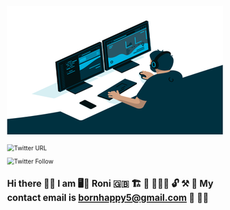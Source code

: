 
## <img src="https://raw.githubusercontent.com/roni5/profile-images/main/code.gif" width="650px" height="300">  

![Twitter URL](https://img.shields.io/twitter/url?style=social&url=Roni_McGuinness)

![Twitter Follow](https://img.shields.io/twitter/followRoni_McGuinness/?style=social)
## Hi there 🖐🏽 I am  🖥️🤳  **Roni**  🇬🇧   🏗    🧱    🧑🏽‍💻   🔓  ⚒️   🚀   My contact email is  **bornhappy5@gmail.com**   🎯  👍🏽  

<!--
**roni5/roni5** is a ✨ _special_ ✨ repository because its `README.md` (this file) appears on your GitHub profile.

Here are some ideas to get you started:
✎▁▁▁▁YOUR NAME▁▁▁▁

- 🔭 I’m currently working on ...
- 🌱 I’m currently learning ...
- 👯 I’m looking to collaborate on ...
- 🤔 I’m looking for help with ...
- 💬 Ask me about ...
- 📫 How to reach me: ...
- 😄 Pronouns: ...
- ⚡ Fun fact: ...
-->
